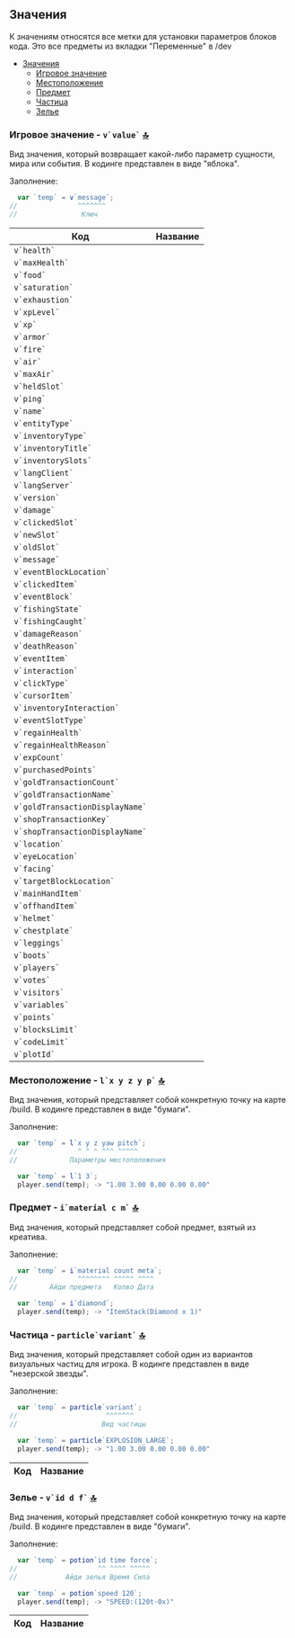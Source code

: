 ## Значения
К значениям относятся все метки для установки параметров блоков кода. Это все предметы из вкладки "Переменные" в /dev

   - [Значения](values.md)
     - [Игровое значение](#игровое-значение---vvalue-)
     - [Местоположение](#местоположение---lx-y-z-y-p-)
     - [Предмет](#предмет---imaterial-c-m-)
     - [Частица](#частица---particlevariant-)
     - [Зелье](#зелье---vid-d-f-)

### Игровое значение - **``` v`value` ```** [🔝](#значения)
Вид значения, который возвращает какой-либо параметр сущности, мира или события. В кодинге представлен в виде "яблока".

Заполнение:
```js
  var `temp` = v`message`;
//               ^^^^^^^
//                Ключ
```
| **Код** | **Название** |
| --- | --- |
| ``` v`health` ``` |  |
| ``` v`maxHealth` ``` |  |
| ``` v`food` ``` |  |
| ``` v`saturation` ``` |  |
| ``` v`exhaustion` ``` |  |
| ``` v`xpLevel` ``` |  |
| ``` v`xp` ``` |  |
| ``` v`armor` ``` |  |
| ``` v`fire` ``` |  |
| ``` v`air` ``` |  |
| ``` v`maxAir` ``` |  |
| ``` v`heldSlot` ``` |  |
| ``` v`ping` ``` |  |
| ``` v`name` ``` |  |
| ``` v`entityType` ``` |  |
| ``` v`inventoryType` ``` |  |
| ``` v`inventoryTitle` ``` |  |
| ``` v`inventorySlots` ``` |  |
| ``` v`langClient` ``` |  |
| ``` v`langServer` ``` |  |
| ``` v`version` ``` |  |
| ``` v`damage` ``` |  |
| ``` v`clickedSlot` ``` |  |
| ``` v`newSlot` ``` |  |
| ``` v`oldSlot` ``` |  |
| ``` v`message` ``` |  |
| ``` v`eventBlockLocation` ``` |  |
| ``` v`clickedItem` ``` |  |
| ``` v`eventBlock` ``` |  |
| ``` v`fishingState` ``` |  |
| ``` v`fishingCaught` ``` |  |
| ``` v`damageReason` ``` |  |
| ``` v`deathReason` ``` |  |
| ``` v`eventItem` ``` |  |
| ``` v`interaction` ``` |  |
| ``` v`clickType` ``` |  |
| ``` v`cursorItem` ``` |  |
| ``` v`inventoryInteraction` ``` |  |
| ``` v`eventSlotType` ``` |  |
| ``` v`regainHealth` ``` |  |
| ``` v`regainHealthReason` ``` |  |
| ``` v`expCount` ``` |  |
| ``` v`purchasedPoints` ``` |  |
| ``` v`goldTransactionCount` ``` |  |
| ``` v`goldTransactionName` ``` |  |
| ``` v`goldTransactionDisplayName` ``` |  |
| ``` v`shopTransactionKey` ``` |  |
| ``` v`shopTransactionDisplayName` ``` |  |
| ``` v`location` ``` |  |
| ``` v`eyeLocation` ``` |  |
| ``` v`facing` ``` |  |
| ``` v`targetBlockLocation` ``` |  |
| ``` v`mainHandItem` ``` |  |
| ``` v`offhandItem` ``` |  |
| ``` v`helmet` ``` |  |
| ``` v`chestplate` ``` |  |
| ``` v`leggings` ``` |  |
| ``` v`boots` ``` |  |
| ``` v`players` ``` |  |
| ``` v`votes` ``` |  |
| ``` v`visitors` ``` |  |
| ``` v`variables` ``` |  |
| ``` v`points` ``` |  |
| ``` v`blocksLimit` ``` |  |
| ``` v`codeLimit` ``` |  |
| ``` v`plotId` ``` |  |

### Местоположение - **``` l`x y z y p` ```** [🔝](#значения)
Вид значения, который представляет собой конкретную точку на карте /build. В кодинге представлен в виде "бумаги".

Заполнение:
```js
  var `temp` = l`x y z yaw pitch`;
//               ^ ^ ^ ^^^ ^^^^^
//             Параметры местоположения

  var `temp` = l`1 3`;
  player.send(temp); -> "1.00 3.00 0.00 0.00 0.00"
```

### Предмет - **``` i`material c m` ```** [🔝](#значения)
Вид значения, который представляет собой предмет, взятый из креатива.

Заполнение:
```js
  var `temp` = i`material count meta`;
//               ^^^^^^^^ ^^^^^ ^^^^
//        Айди предмета   Колво Дата 

  var `temp` = i`diamond`;
  player.send(temp); -> "ItemStack(Diamond x 1)"
```

### Частица - **``` particle`variant` ```** [🔝](#значения)
Вид значения, который представляет собой один из вариантов визуальных частиц для игрока. В кодинге представлен в виде "незерской звезды".

Заполнение:
```js
  var `temp` = particle`variant`;
//                      ^^^^^^^
//                     Вид частицы

  var `temp` = particle`EXPLOSION_LARGE`;
  player.send(temp); -> "1.00 3.00 0.00 0.00 0.00"
```

| **Код** | **Название** |
| --- | --- |

### Зелье - **``` v`id d f` ```** [🔝](#значения)
Вид значения, который представляет собой конкретную точку на карте /build. В кодинге представлен в виде "бумаги".

Заполнение:
```js
  var `temp` = potion`id time force`;
//                    ^^ ^^^^ ^^^^^
//            Айди зелья Время Сила

  var `temp` = potion`speed 120`;
  player.send(temp); -> "SPEED:(120t-0x)"
```

| **Код** | **Название** |
| --- | --- |
